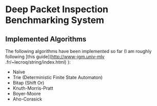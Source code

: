 # Deep Packet Inspection Benchmarking System

## Implemented Algorithms
The following algorithms have been implemented so far (I am roughly following [this guide](http://www-igm.univ-mlv
.fr/~lecroq/string/index.html) ):

- Naïve
- Trie (Deterministic Finite State Automaton)
- Bitap (Shift Or)
- Knuth-Morris-Pratt
- Boyer-Moore
- Aho-Corasick
